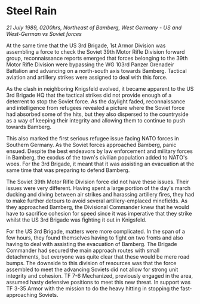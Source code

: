 # Steel Rain

*21 July 1989, 0200hrs, Northeast of Bamberg, West Germany - US and West-German vs Soviet forces*



At the same time that the US 3rd Brigade, 1st Armor Division was assembling a force to check the Soviet 39th Motor Rifle Division forward group, reconnaissance reports emerged that forces belonging to the 39th Motor Rifle Division were bypassing the WG 103rd Panzer Grenadeir Battalion and advancing on a north-south axis towards Bamberg. Tactical aviation and artillery strikes were assigned to deal with this force. 

As the clash in neighboring Knigsfeld evolved, it became apparent to the US 3rd Brigade HQ that the tactical strikes did not provide enough of a deterrent to stop the Soviet force. As the daylight faded, reconnaissance and intelligence from refugees revealed a picture where the Soviet force had absorbed some of the hits, but they also dispersed to the countryside as a way of keeping their integrity and allowing them to continue to push towards Bamberg.  

This also marked the first serious refugee issue facing NATO forces in Southern Germany. As the Soviet forces approached Bamberg, panic ensued. Despite the best endeavors by law enforcement and military forces in Bamberg, the exodus of the town's civilian population added to NATO's woes. For the 3rd Brigade, it meant that it was assisting an evacuation at the same time that was preparing to defend Bamberg. 

The Soviet 39th Motor Rifle Division force did not have these issues. Their issues were very different. Having spent a large portion of the day's march ducking and diving between air strikes and harassing artillery fires, they had to make further detours to avoid several artillery-emplaced minefields. As they approached Bamberg, the Divisional Commander knew that he would have to sacrifice cohesion for speed since it was imperative that they strike whilst the US 3rd Brigade was fighting it out in Knigsfeld. 

For the US 3rd Brigade, matters were more complicated. In the span of a few hours, they found themselves having to fight on two fronts and also having to deal with assisting the evacuation of Bamberg. The Brigade Commander had secured the main approach routes with small detachments, but everyone was quite clear that these would be mere road bumps. The downside to this division of resources was that the force assembled to meet the advancing Soviets did not allow for strong unit integrity and cohesion. TF 7-6 Mechanized, previously engaged in the area, assumed hasty defensive positions to meet this new threat. In support was TF 3-35 Armor with the mission to do the heavy hitting in stopping the fast-approaching Soviets.

